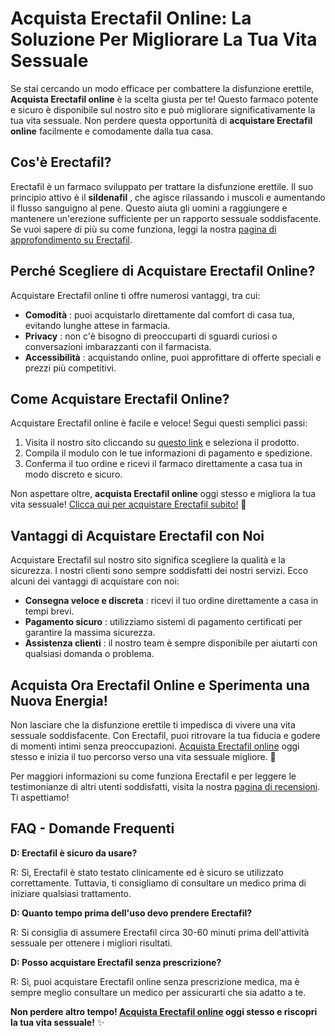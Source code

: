# Acquista Erectafil Online: La Soluzione Per Migliorare La Tua Vita Sessuale

Se stai cercando un modo efficace per combattere la disfunzione erettile, **Acquista Erectafil online** è la scelta giusta per te! Questo farmaco potente e sicuro è disponibile sul nostro sito e può migliorare significativamente la tua vita sessuale. Non perdere questa opportunità di **acquistare Erectafil online** facilmente e comodamente dalla tua casa.

## Cos'è Erectafil?

Erectafil è un farmaco sviluppato per trattare la disfunzione erettile. Il suo principio attivo è il **sildenafil** , che agisce rilassando i muscoli e aumentando il flusso sanguigno al pene. Questo aiuta gli uomini a raggiungere e mantenere un'erezione sufficiente per un rapporto sessuale soddisfacente. Se vuoi sapere di più su come funziona, leggi la nostra [pagina di approfondimento su Erectafil](https://tinyurl.com/buyerectafil).

## Perché Scegliere di Acquistare Erectafil Online?

Acquistare Erectafil online ti offre numerosi vantaggi, tra cui:

- **Comodità** : puoi acquistarlo direttamente dal comfort di casa tua, evitando lunghe attese in farmacia.
- **Privacy** : non c'è bisogno di preoccuparti di sguardi curiosi o conversazioni imbarazzanti con il farmacista.
- **Accessibilità** : acquistando online, puoi approfittare di offerte speciali e prezzi più competitivi.

## Come Acquistare Erectafil Online?

Acquistare Erectafil online è facile e veloce! Segui questi semplici passi:

1. Visita il nostro sito cliccando su [questo link](https://tinyurl.com/buyerectafil) e seleziona il prodotto.
2. Compila il modulo con le tue informazioni di pagamento e spedizione.
3. Conferma il tuo ordine e ricevi il farmaco direttamente a casa tua in modo discreto e sicuro.

Non aspettare oltre, **acquista Erectafil online** oggi stesso e migliora la tua vita sessuale! [Clicca qui per acquistare Erectafil subito!](https://tinyurl.com/buyerectafil) 🚀

## Vantaggi di Acquistare Erectafil con Noi

Acquistare Erectafil sul nostro sito significa scegliere la qualità e la sicurezza. I nostri clienti sono sempre soddisfatti dei nostri servizi. Ecco alcuni dei vantaggi di acquistare con noi:

- **Consegna veloce e discreta** : ricevi il tuo ordine direttamente a casa in tempi brevi.
- **Pagamento sicuro** : utilizziamo sistemi di pagamento certificati per garantire la massima sicurezza.
- **Assistenza clienti** : il nostro team è sempre disponibile per aiutarti con qualsiasi domanda o problema.

## Acquista Ora Erectafil Online e Sperimenta una Nuova Energia!

Non lasciare che la disfunzione erettile ti impedisca di vivere una vita sessuale soddisfacente. Con Erectafil, puoi ritrovare la tua fiducia e godere di momenti intimi senza preoccupazioni. [Acquista Erectafil online](https://tinyurl.com/buyerectafil) oggi stesso e inizia il tuo percorso verso una vita sessuale migliore. 💪

Per maggiori informazioni su come funziona Erectafil e per leggere le testimonianze di altri utenti soddisfatti, visita la nostra [pagina di recensioni](https://tinyurl.com/buyerectafil). Ti aspettiamo!

## FAQ - Domande Frequenti

**D: Erectafil è sicuro da usare?**

R: Sì, Erectafil è stato testato clinicamente ed è sicuro se utilizzato correttamente. Tuttavia, ti consigliamo di consultare un medico prima di iniziare qualsiasi trattamento.

**D: Quanto tempo prima dell'uso devo prendere Erectafil?**

R: Si consiglia di assumere Erectafil circa 30-60 minuti prima dell'attività sessuale per ottenere i migliori risultati.

**D: Posso acquistare Erectafil senza prescrizione?**

R: Sì, puoi acquistare Erectafil online senza prescrizione medica, ma è sempre meglio consultare un medico per assicurarti che sia adatto a te.

**Non perdere altro tempo! [Acquista Erectafil online](https://tinyurl.com/buyerectafil) oggi stesso e riscopri la tua vita sessuale!** ✨
